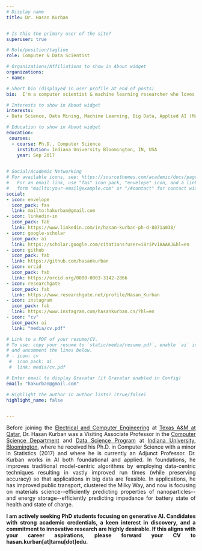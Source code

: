 ```yaml
---
# Display name
title: Dr. Hasan Kurban


# Is this the primary user of the site?
superuser: true

# Role/position/tagline
role: Computer & Data Scientist

# Organizations/Affiliations to show in About widget
organizations:
- name: 

# Short bio (displayed in user profile at end of posts)
bio:  I'm a computer scientist & machine learning researcher who loves building intelligent systems to find data-driven solutions to real-world problems. 

# Interests to show in About widget
interests:
- Data Science, Data Mining, Machine Learning, Big Data, Applied AI (Materials Science)

# Education to show in About widget
education:
 courses:  
  - course: Ph.D., Computer Science
    institution: Indiana University Bloomington, IN, USA
    year: Sep 2017
 

# Social/Academic Networking
# For available icons, see: https://sourcethemes.com/academic/docs/page-builder/#icons
#   For an email link, use "fas" icon pack, "envelope" icon, and a link in the
#   form "mailto:your-email@example.com" or "/#contact" for contact widget.
social:
- icon: envelope
  icon_pack: fas
  link: mailto:hakurban@gmail.com
- icon: linkedin-in
  icon_pack: fab
  link: https://www.linkedin.com/in/hasan-kurban-ph-d-8071a038/
- icon: google-scholar
  icon_pack: ai
  link: https://scholar.google.com/citations?user=i8riPvIAAAAJ&hl=en
- icon: github
  icon_pack: fab
  link: https://github.com/hasankurban
- icon: orcid
  icon_pack: fab
  link: https://orcid.org/0000-0003-3142-2866
- icon: researchgate
  icon_pack: fab  
  link: https://www.researchgate.net/profile/Hasan_Kurban
- icon: instagram
  icon_pack: fab
  link: https://www.instagram.com/hasankurban.cs/?hl=en
- icon: "cv"
  icon_pack: ai
  link: "media/cv.pdf"

# Link to a PDF of your resume/CV.
# To use: copy your resume to `static/media/resume.pdf`, enable `ai` icons in `params.toml`, 
# and uncomment the lines below.
# - icon: cv
 #  icon_pack: ai
 #  link: media/cv.pdf

# Enter email to display Gravatar (if Gravatar enabled in Config)
email: "hakurban@gmail.com"

# Highlight the author in author lists? (true/false)
highlight_name: false


---
```

<style>
body {
text-align: justify}
</style>

Before joining the [Electrical and Computer Engineering](https://www.qatar.tamu.edu/academics/ecen/) at [Texas A&M at Qatar](https://www.qatar.tamu.edu), Dr. Hasan Kurban was a Visiting Associate Professor in the [Computer Science Department](https://cs.indiana.edu)  and [Data Science Program](https://datascience.indiana.edu/index.html) at  [Indiana University, Bloomington](https://www.indiana.edu), where he received his Ph.D. in Computer Science with a minor in Statistics (2017) and where he is currently an Adjunct Professor.   Dr. Kurban works in AI both foundational and applied.  In foundations, he improves traditional model-centric algorithms by employing data-centric techniques resulting in vastly improved run times (while preserving accuracy) so that applications in big data are feasible.    In applications, he has improved public transport, clustered the Milky Way, and now is focusing on materials science--efficiently predicting properties of nanoparticles--and energy storage--efficiently predicting impedance for battery state of health and state of charge.   

**I am  actively seeking PhD students focusing on generative AI. Candidates with strong academic credentials, a keen interest in discovery, and a commitment to innovative research are highly desirable. If this aligns with your career aspirations, please forward your CV to hasan.kurban[at]tamu[dot]edu.**